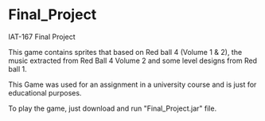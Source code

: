 # Final_Project
IAT-167 Final Project

This game contains sprites that based on Red ball 4 (Volume 1 & 2), the music extracted from 
Red Ball 4 Volume 2 and some level designs from Red ball 1.

This Game was used for an assignment in a university course and is just for educational purposes.

To play the game, just download and run "Final_Project.jar" file.
